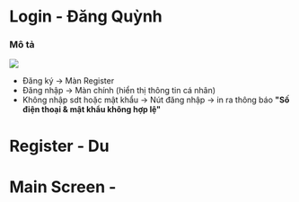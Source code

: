 # Login - Đăng Quỳnh
### Mô tả
<img src="https://i.imgur.com/FrXoTyy.png">

* Đăng ký -> Màn Register
* Đăng nhập -> Màn chính (hiển thị thông tin cá nhân)
* Không nhập sdt hoặc mật khẩu -> Nút đăng nhập -> in ra thông báo **"Số điện thoại & mật khẩu không hợp lệ"**

# Register - Du

# Main Screen -
